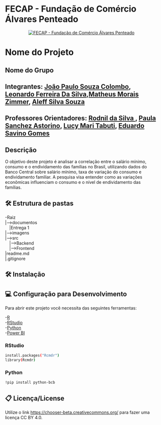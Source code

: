 
# FECAP - Fundação de Comércio Álvares Penteado

<p align="center">
<a href= "https://www.fecap.br/"><img src="https://encrypted-tbn0.gstatic.com/images?q=tbn:ANd9GcRhZPrRa89Kma0ZZogxm0pi-tCn_TLKeHGVxywp-LXAFGR3B1DPouAJYHgKZGV0XTEf4AE&usqp=CAU" alt="FECAP - Fundação de Comércio Álvares Penteado" border="0"></a>
</p>

# Nome do Projeto

## Nome do Grupo

## Integrantes: <a href="https://www.linkedin.com/in/jo%C3%A3o-paulo-souza-colombo-401012215/">João Paulo Souza Colombo</a>, <a href="https:">Leonardo Ferreira Da Silva</a>,<a href="https://www.linkedin.com/in/matheuszimmer/">Matheus Morais Zimmer</a>, <a href="https://www.linkedin.com/in/aleff-souza/">Aleff Silva Souza</a>

## Professores Orientadores: <a href="https://www.linkedin.com/in/professorrodnil/details/education/">Rodnil da Silva </a>, <a href="https://www.linkedin.com/in/paula-astorino-432b5812a/">Paula Sanchez Astorino</a>, <a href="https://www.linkedin.com/in/lucymari/">Lucy Mari Tabuti</a>, <a href="https://www.linkedin.com/in/eduardo-savino-gomes-77833a10/">Eduardo Savino Gomes
</a>

## Descrição


O objetivo deste projeto é analisar a correlação entre o salário mínimo, consumo e o endividamento das famílias no Brasil, utilizando dados do Banco Central sobre salário mínimo, taxa de variação do consumo e endividamento familiar. A pesquisa visa entender como as variações econômicas influenciam o consumo e o nível de endividamento das famílias.

## 🛠 Estrutura de pastas

-Raiz<br>
|-->documentos<br> 
  &emsp;|Entrega 1<br>
|-->imagens<br>
|-->src<br>
  &emsp;|-->Backend<br>
  &emsp;|-->Frontend<br>
|readme.md<br>
|.gitignore<br>

## 🛠 Instalação

## 💻 Configuração para Desenvolvimento

Para abrir este projeto você necessita das seguintes ferramentas:

-<a href="https://www.r-project.org/">R</a><br>
-<a href="https://posit.co/download/rstudio-desktop/">RStudio</a><br>
-<a href="https://www.python.org/">Python</a><br>
-<a href="https://www.microsoft.com/pt-br/power-platform/products/power-bi">Power BI</a>



### RStudio
```sh
install.packages("Rcmdr")
library(Rcmdr)
```
### Python
```sh
!pip install python-bcb
```

## 📋 Licença/License
Utilize o link <https://chooser-beta.creativecommons.org/> para fazer uma licença CC BY 4.0.
